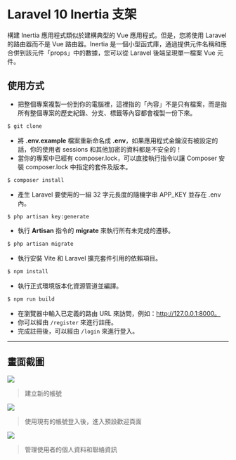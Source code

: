 # Laravel 10 Inertia 支架

構建 Inertia 應用程式類似於建構典型的 Vue 應用程式。但是，您將使用 Laravel 的路由器而不是 Vue 路由器。Inertia 是一個小型函式庫，通過提供元件名稱和應合併到該元件「props」中的數據，您可以從 Laravel 後端呈現單一檔案 Vue 元件。

## 使用方式
- 把整個專案複製一份到你的電腦裡，這裡指的「內容」不是只有檔案，而是指所有整個專案的歷史紀錄、分支、標籤等內容都會複製一份下來。
```sh
$ git clone
```
- 將 __.env.example__ 檔案重新命名成 __.env__，如果應用程式金鑰沒有被設定的話，你的使用者 sessions 和其他加密的資料都是不安全的！
- 當你的專案中已經有 composer.lock，可以直接執行指令以讓 Composer 安裝 composer.lock 中指定的套件及版本。
```sh
$ composer install
```
- 產生 Laravel 要使用的一組 32 字元長度的隨機字串 APP_KEY 並存在 .env 內。
```sh
$ php artisan key:generate
```
- 執行 __Artisan__ 指令的 __migrate__ 來執行所有未完成的遷移。
```sh
$ php artisan migrate
```
- 執行安裝 Vite 和 Laravel 擴充套件引用的依賴項目。
```sh
$ npm install
```
- 執行正式環境版本化資源管道並編譯。
```sh
$ npm run build
```
- 在瀏覽器中輸入已定義的路由 URL 來訪問，例如：http://127.0.0.1:8000。
- 你可以經由 `/register` 來進行註冊。
- 完成註冊後，可以經由 `/login` 來進行登入。

----

## 畫面截圖
![](https://i.imgur.com/JioucBl.png)
> 建立新的帳號

![](https://i.imgur.com/5R7k6Dz.png)
> 使用現有的帳號登入後，進入預設歡迎頁面

![](https://i.imgur.com/wjN8DoN.png)
> 管理使用者的個人資料和聯絡資訊
